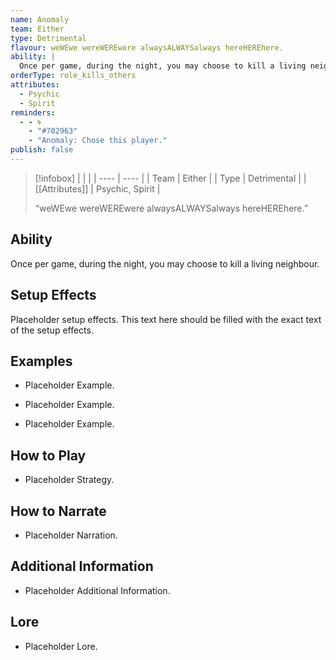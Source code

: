 ```yaml
---
name: Anomaly
team: Either
type: Detrimental
flavour: weWEwe wereWEREwere alwaysALWAYSalways hereHEREhere.
ability: |
  Once per game, during the night, you may choose to kill a living neighbour.
orderType: role_kills_others
attributes:
  - Psychic
  - Spirit
reminders:
  - - 🌀
    - "#702963"
    - "Anomaly: Chose this player."
publish: false
---
```

> [!infobox]
> |  |  |
> | ---- | ---- |
> | Team | Either |
> | Type | Detrimental |
> | [[Attributes]] | Psychic, Spirit |
> 
>  “weWEwe wereWEREwere alwaysALWAYSalways hereHEREhere.”

## Ability
Once per game, during the night, you may choose to kill a living neighbour.

## Setup Effects
Placeholder setup effects. This text here should be filled with the exact text of the setup effects.

## Examples
- Placeholder Example.

- Placeholder Example.

- Placeholder Example.

## How to Play
- Placeholder Strategy.

## How to Narrate
- Placeholder Narration.

## Additional Information
- Placeholder Additional Information.

## Lore
- Placeholder Lore.